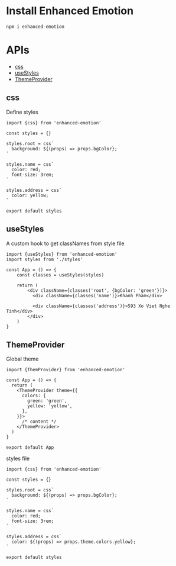 # Install Enhanced Emotion

```
npm i enhanced-emotion
```

# APIs
- [css](#css)
- [useStyles](#usestyles)
- [ThemeProvider](#themeprovider)

## css
Define styles

```
import {css} from 'enhanced-emotion'

const styles = {}

styles.root = css`
  background: ${(props) => props.bgColor};
`

styles.name = css`
  color: red;
  font-size: 3rem;
`

styles.address = css`
  color: yellow;
`

export default styles
```

## useStyles
A custom hook to get classNames from style file

```
import {useStyles} from 'enhanced-emotion'
import styles from './styles'

const App = () => {
    const classes = useStyles(styles)
    
    return (
        <div className={classes('root', {bgColor: 'green'})}>
          <div className={classes('name')}>Khanh Pham</div>
    
          <div className={classes('address')}>593 Xo Viet Nghe Tinh</div>
        </div>
    )
}
```

## ThemeProvider
Global theme

```
import {ThemProvider} from 'enhanced-emotion'

const App = () => {
  return (
    <ThemeProvider theme={{
      colors: {
        green: 'green',
        yellow: 'yellow',
      },
    }}>
      /* content */
    </ThemeProvider>
  )
}

export default App
```

styles file
```
import {css} from 'enhanced-emotion'

const styles = {}

styles.root = css`
  background: ${(props) => props.bgColor};
`

styles.name = css`
  color: red;
  font-size: 3rem;
`

styles.address = css`
  color: ${(props) => props.theme.colors.yellow};
`

export default styles
```